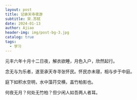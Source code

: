 ```yaml
---
layout: post
title: 记承天寺夜游
subtitle: 宋.苏轼
date: 2024-01-13
author: Ajiao
header-img: img/post-bg-3.jpg
catalog: true
tags:
  - 学习
---
```

元丰六年十月十二日夜，解衣欲睡，月色入户，欣然起行。

念无与为乐者，遂至承天寺寻张怀民。怀民亦未寝，相与步于中庭。

庭下如积水空明，水中藻荇交横，盖竹柏影也。

何夜无月？何处无竹柏？但少闲人如吾两人者耳。
